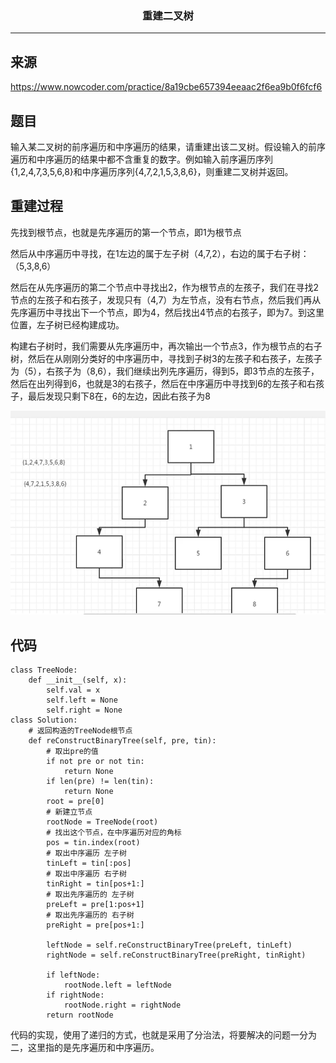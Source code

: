 ### <center>重建二叉树
***
## 来源

https://www.nowcoder.com/practice/8a19cbe657394eeaac2f6ea9b0f6fcf6

## 题目

输入某二叉树的前序遍历和中序遍历的结果，请重建出该二叉树。假设输入的前序遍历和中序遍历的结果中都不含重复的数字。例如输入前序遍历序列{1,2,4,7,3,5,6,8}和中序遍历序列{4,7,2,1,5,3,8,6}，则重建二叉树并返回。

## 重建过程

先找到根节点，也就是先序遍历的第一个节点，即1为根节点

然后从中序遍历中寻找，在1左边的属于左子树（4,7,2），右边的属于右子树：（5,3,8,6）

然后在从先序遍历的第二个节点中寻找出2，作为根节点的左孩子，我们在寻找2节点的左孩子和右孩子，发现只有（4,7）为左节点，没有右节点，然后我们再从先序遍历中寻找出下一个节点，即为4，然后找出4节点的右孩子，即为7。到这里位置，左子树已经构建成功。

构建右子树时，我们需要从先序遍历中，再次输出一个节点3，作为根节点的右子树，然后在从刚刚分类好的中序遍历中，寻找到子树3的左孩子和右孩子，左孩子为（5），右孩子为（8,6），我们继续出列先序遍历，得到5，即3节点的左孩子，然后在出列得到6，也就是3的右孩子，然后在中序遍历中寻找到6的左孩子和右孩子，最后发现只剩下8在，6的左边，因此右孩子为8

![image-20200529144737938](images/image-20200529144737938.png)

## 代码

```
class TreeNode:
    def __init__(self, x):
        self.val = x
        self.left = None
        self.right = None
class Solution:
    # 返回构造的TreeNode根节点
    def reConstructBinaryTree(self, pre, tin):
        # 取出pre的值
        if not pre or not tin:
            return None
        if len(pre) != len(tin):
            return None
        root = pre[0]
        # 新建立节点
        rootNode = TreeNode(root)
        # 找出这个节点，在中序遍历对应的角标
        pos = tin.index(root)
        # 取出中序遍历 左子树
        tinLeft = tin[:pos]
        # 取出中序遍历 右子树
        tinRight = tin[pos+1:]
        # 取出先序遍历的 左子树
        preLeft = pre[1:pos+1]
        # 取出先序遍历的 右子树
        preRight = pre[pos+1:]

        leftNode = self.reConstructBinaryTree(preLeft, tinLeft)
        rightNode = self.reConstructBinaryTree(preRight, tinRight)

        if leftNode:
            rootNode.left = leftNode
        if rightNode:
            rootNode.right = rightNode
        return rootNode
```

代码的实现，使用了递归的方式，也就是采用了分治法，将要解决的问题一分为二，这里指的是先序遍历和中序遍历。